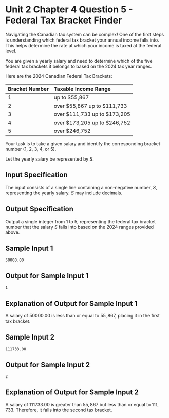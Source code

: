 # Unit 2 Chapter 4 Question 5 - Federal Tax Bracket Finder
Navigating the Canadian tax system can be complex! One of the first steps is understanding which federal tax bracket your annual income falls into. This helps determine the rate at which your income is taxed at the federal level.

You are given a yearly salary and need to determine which of the five federal tax brackets it belongs to based on the 2024 tax year ranges.

Here are the 2024 Canadian Federal Tax Brackets:

| Bracket Number | Taxable Income Range                     |
| :------------- | :--------------------------------------- |
| 1              | up to $55,867                            |
| 2              | over $55,867 up to $111,733              |
| 3              | over $111,733 up to $173,205             |
| 4              | over $173,205 up to $246,752             |
| 5              | over $246,752                           |

Your task is to take a given salary and identify the corresponding bracket number (1, 2, 3, 4, or 5).

Let the yearly salary be represented by $S$.

## Input Specification
The input consists of a single line containing a non-negative number, $S$, representing the yearly salary. $S$ may include decimals.

## Output Specification
Output a single integer from 1 to 5, representing the federal tax bracket number that the salary $S$ falls into based on the 2024 ranges provided above.

## Sample Input 1
```
50000.00
```

## Output for Sample Input 1
```
1
```

## Explanation of Output for Sample Input 1
A salary of $50000.00$ is less than or equal to $55,867$, placing it in the first tax bracket.

## Sample Input 2
```
111733.00
```

## Output for Sample Input 2
```
2
```

## Explanation of Output for Sample Input 2
A salary of $111733.00$ is greater than $55,867$ but less than or equal to $111,733$. Therefore, it falls into the second tax bracket.